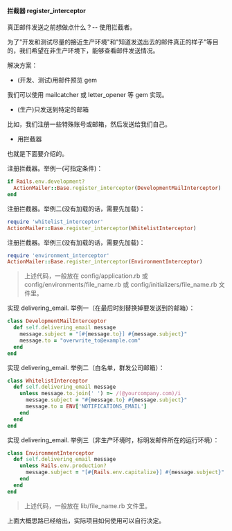 #### 拦截器 register_interceptor

真正邮件发送之前想做点什么？-- 使用拦截者。

为了"开发和测试尽量的接近生产环境"和"知道发送出去的邮件真正的样子"等目的，我们希望在非生产环境下，能够查看邮件发送情况。

解决方案：

- (开发、测试)用邮件预览 gem

我们可以使用 mailcatcher 或 letter_opener 等 gem 实现。

- (生产)只发送到特定的邮箱

比如，我们注册一些特殊账号或邮箱，然后发送给我们自己。

- 用拦截器

也就是下面要介绍的。

注册拦截器。举例一(可指定条件)：

```ruby
if Rails.env.development?
  ActionMailer::Base.register_interceptor(DevelopmentMailInterceptor)
end
```

注册拦截器。举例二(没有加载的话，需要先加载)：

```ruby
require 'whitelist_interceptor'
ActionMailer::Base.register_interceptor(WhitelistInterceptor)
```

注册拦截器。举例三(没有加载的话，需要先加载)：

```ruby
require 'environment_interceptor'
ActionMailer::Base.register_interceptor(EnvironmentInterceptor)
```

> 上述代码，一般放在 config/application.rb
或 config/environments/file_name.rb
或 config/initializers/file_name.rb
文件里。

实现 delivering_email. 举例一（在最后时刻替换掉要发送到的邮箱）：

```ruby
class DevelopmentMailInterceptor
  def self.delivering_email message
    message.subject = "[#{message.to}] #{message.subject}"
    message.to = "overwrite_to@example.com"
  end
end
```

实现 delivering_email. 举例二（白名单，群发公司邮箱）：

```ruby
class WhitelistInterceptor
  def self.delivering_email message
    unless message.to.join(' ') =~ /(@yourcompany.com)/i
      message.subject = "#{message.to} #{message.subject}"
      message.to = ENV['NOTIFICATIONS_EMAIL']
    end
  end
end
```

实现 delivering_email. 举例三（非生产环境时，标明发邮件所在的运行环境）：

```ruby
class EnvironmentInterceptor
  def self.delivering_email message
    unless Rails.env.production?
      message.subject = "[#{Rails.env.capitalize}] #{message.subject}"
    end
  end
end
```

> 上述代码，一般放在 lib/file_name.rb 文件里。

上面大概思路已经给出，实际项目如何使用可以自行决定。
